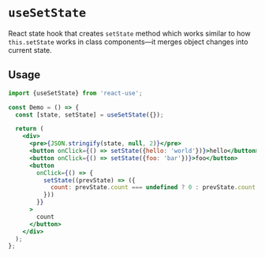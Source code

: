 # `useSetState`

React state hook that creates `setState` method which works similar to how
`this.setState` works in class components&mdash;it merges object changes into
current state.


## Usage

```jsx
import {useSetState} from 'react-use';

const Demo = () => {
  const [state, setState] = useSetState({});

  return (
    <div>
      <pre>{JSON.stringify(state, null, 2)}</pre>
      <button onClick={() => setState({hello: 'world'})}>hello</button>
      <button onClick={() => setState({foo: 'bar'})}>foo</button>
      <button 
        onClick={() => {
          setState((prevState) => ({
            count: prevState.count === undefined ? 0 : prevState.count + 1,
          }))
        }}
      >
        count
      </button>
    </div>
  );
};
```
